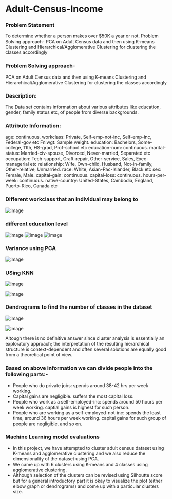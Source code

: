 # Adult-Census-Income
### Problem Statement
To determine whether a person makes over $50K a year or not.  Problem Solving approach- PCA on Adult Census data and then using K-means Clustering and Hierarchical/Agglomerative Clustering for clustering the classes accordingly


### Problem Solving approach-
PCA on Adult Census data and then using K-means Clustering and Hierarchical/Agglomerative Clustering for clustering the classes accordingly

### Description:
The Data set contains information about various attributes like education, gender, family status etc, of people from diverse backgrounds.

### Attribute Information:
age: continuous.
workclass: Private, Self-emp-not-inc, Self-emp-inc, Federal-gov etc
Fnlwgt: Sample weight.
education: Bachelors, Some-college, 11th, HS-grad, Prof-school etc
education-num: continuous.
marital-status: Married-civ-spouse, Divorced, Never-married, Separated etc
occupation: Tech-support, Craft-repair, Other-service, Sales, Exec-managerial etc
relationship: Wife, Own-child, Husband, Not-in-family, Other-relative, Unmarried.
race: White, Asian-Pac-Islander, Black etc
sex: Female, Male.
capital-gain: continuous.
capital-loss: continuous.
hours-per-week: continuous.
native-country: United-States, Cambodia, England, Puerto-Rico, Canada etc

### Different workclass that an individual may belong to
![image](https://user-images.githubusercontent.com/92087972/192086551-8e9a5bc3-0843-4b66-bd4d-5b73d0e4cb89.png)
### different education level
![image](https://user-images.githubusercontent.com/92087972/192086695-4205f2b7-71c2-49aa-80aa-e9892b8ebef6.png)
![image](https://user-images.githubusercontent.com/92087972/192086867-f9a836e4-49a9-42fa-bd79-8b5bbdfeeb3f.png)
![image](https://user-images.githubusercontent.com/92087972/192086886-9c43c623-5300-4d51-a6bb-2b489248c193.png)

### Variance using PCA
![image](https://user-images.githubusercontent.com/92087972/192086935-bce7a5a0-ad5b-47ed-84c0-7546ea43a407.png)

### USing KNN
![image](https://user-images.githubusercontent.com/92087972/192086973-18c1bad2-2e14-4102-8fcf-d83f4b4b210c.png)

![image](https://user-images.githubusercontent.com/92087972/192086994-e7bae38a-d929-47db-a27e-7c22f8db60fa.png)

### Dendrograms to find the number of classes in the dataset

![image](https://user-images.githubusercontent.com/92087972/192087028-03c5c0ed-4208-4967-9fba-f10a458ec98c.png)

![image](https://user-images.githubusercontent.com/92087972/192087053-b0911f16-9e27-42d3-9407-32f493a40292.png)

Altough there is no definitive answer since cluster analysis is essentially an exploratory approach; the interpretation of the resulting hierarchical structure is context-dependent and often several solutions are equally good from a theoretical point of view.

### Based on above information we can divide people into the following parts:-
- People who do private jobs:
spends around 38-42 hrs per week working.
- Capital gains are negligible.
suffers the most capital loss.
- People who work as a self-employed-inc:
spends around 50 hours per week working.
captial gains is highest for such person.
- People who are working as a self-employed-not-inc:
spends the least time, around 36 hours per week working.
capital gains for such group of people are negligible.
and so on.

### Machine Learning model evaluations
- In this project, we have attempted to cluster adult census dataset using K-means and agglomerative clustering and we also reduce the dimensionality of the dataset using PCA.
- We came up with 6 clusters using K-means and 4 classes using agglomerative clustering.
- Although selection of the clusters can be revised using Silhoutte score but for a general introductory part it is okay to visualize the plot (either elbow graph or dendrograms) and come up with a particular clusters size.



